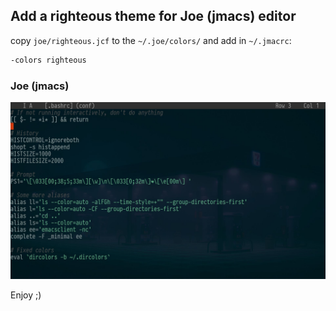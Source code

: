 ## Add a righteous theme for Joe (jmacs) editor

copy `joe/righteous.jcf` to the `~/.joe/colors/` and add in `~/.jmacrc`:

```bash
-colors righteous
```

### Joe (jmacs)
![Screenshot](../examples/screenshot-joe.jpg)

Enjoy ;)
